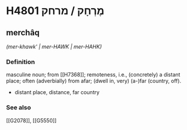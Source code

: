 # H4801 מֶרְחָק / מרחק

## merchâq

_(mer-khawk' | mer-HAWK | mer-HAHK)_

### Definition

masculine noun;  from [[H7368]]; remoteness, i.e., (concretely) a distant place; often (adverbially) from afar; (dwell in, very) (a-)far (country, off).

- distant place, distance, far country
### See also

[[G2078]], [[G5550]]

